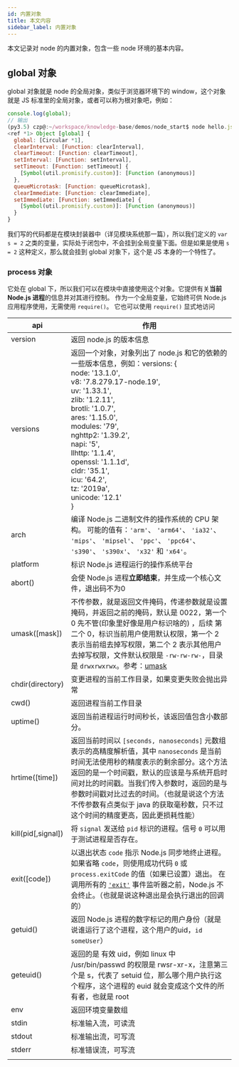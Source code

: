 ```yaml
---
id: 内置对象
title: 本文内容
sidebar_label: 内置对象
---
```


本文记录对 node 的内置对象，包含一些 node 环境的基本内容。



## global 对象

global 对象就是 node 的全局对象，类似于浏览器环境下的 window，这个对象就是 JS 标准里的全局对象，或者可以称为根对象吧，例如：

```javascript
console.log(global);
// 输出
(py3.5) czp@:~/workspace/knowledge-base/demos/node_start$ node hello.js
<ref *1> Object [global] {
  global: [Circular *1],
  clearInterval: [Function: clearInterval],
  clearTimeout: [Function: clearTimeout],
  setInterval: [Function: setInterval],
  setTimeout: [Function: setTimeout] {
    [Symbol(util.promisify.custom)]: [Function (anonymous)]
  },
  queueMicrotask: [Function: queueMicrotask],
  clearImmediate: [Function: clearImmediate],
  setImmediate: [Function: setImmediate] {
    [Symbol(util.promisify.custom)]: [Function (anonymous)]
  }
}
```

我们写的代码都是在模块封装器中（详见模块系统那一篇），所以我们定义的 `var s = 2` 之类的变量，实际处于闭包中，不会挂到全局变量下面。但是如果是使用 `s = 2` 这种定义，那么就会挂到 global 对象下，这个是 JS 本身的一个特性了。

### process 对象

它处在 global 下，所以我们可以在模块中直接使用这个对象。它提供有关**当前 Node.js 进程**的信息并对其进行控制。 作为一个全局变量，它始终可供 Node.js 应用程序使用，无需使用 `require()`。 它也可以使用 `require()` 显式地访问

| api                | 作用                                                         |
| ------------------ | ------------------------------------------------------------ |
| version            | 返回 node.js 的版本信息                                      |
| versions           | 返回一个对象，对象列出了 node.js 和它的依赖的一些版本信息，例如：versions: {<br/>    node: '13.1.0',<br/>    v8: '7.8.279.17-node.19',<br/>    uv: '1.33.1',<br/>    zlib: '1.2.11',<br/>    brotli: '1.0.7',<br/>    ares: '1.15.0',<br/>    modules: '79',<br/>    nghttp2: '1.39.2',<br/>    napi: '5',<br/>    llhttp: '1.1.4',<br/>    openssl: '1.1.1d',<br/>    cldr: '35.1',<br/>    icu: '64.2',<br/>    tz: '2019a',<br/>    unicode: '12.1'<br/>  } |
| arch               | 编译 Node.js 二进制文件的操作系统的 CPU 架构。 可能的值有：`'arm'`、 `'arm64'`、 `'ia32'`、 `'mips'`、 `'mipsel'`、 `'ppc'`、 `'ppc64'`、 `'s390'`、 `'s390x'`、 `'x32'` 和 `'x64'`。 |
| platform           | 标识 Node.js 进程运行的操作系统平台                          |
| abort()            | 会使 Node.js 进程**立即结束**，并生成一个核心文件，退出码不为0 |
| umask([mask])      | 不传参数，就是返回文件掩码，传递参数就是设置掩码，并返回之前的掩码，默认是 0022，第一个 0 先不管(印象里好像是用户标识啥的) ，后续 第二个 0，标识当前用户使用默认权限，第一个 2 表示当前组去掉写权限，第二个 2 表示其他用户去掉写权限，文件默认权限是 `-rw-rw-rw-`，目录是 `drwxrwxrwx`。参考：[umask](https://www.cnblogs.com/sench/p/8933638.html) |
| chdir(directory)   | 变更进程的当前工作目录，如果变更失败会抛出异常               |
| cwd()              | 返回进程当前工作目录                                         |
| uptime()           | 返回当前进程运行时间秒长，该返回值包含小数部分。             |
| hrtime([time])     | 返回当前时间以 `[seconds, nanoseconds]` 元数组表示的高精度解析值，其中 `nanoseconds` 是当前时间无法使用秒的精度表示的剩余部分。这个方法返回的是一个时间戳，默认的应该是与系统开启时间对比的时间戳。当我们传入参数时，返回的是与参数时间戳对比过去的时间。（也就是说这个方法不传参数有点类似于 java 的获取毫秒数，只不过这个时间的精度更高，因此更损耗性能） |
| kill(pid[,signal]) | 将 `signal` 发送给 `pid` 标识的进程。信号 `0` 可以用于测试进程是否存在。 |
| exit([code])       | 以退出状态 `code` 指示 Node.js 同步地终止进程。 如果省略 `code`，则使用成功代码 `0` 或 `process.exitCode` 的值（如果已设置）退出。 在调用所有的 [`'exit'`](http://nodejs.cn/s/YpyNLc) 事件监听器之前，Node.js 不会终止。（也就是说这种退出是会执行退出的回调的） |
| getuid()           | 返回 Node.js 进程的数字标记的用户身份（就是说谁运行了这个进程，这个用户的uid，`id someUser`） |
| geteuid()          | 返回的是 有效 uid，例如 linux 中 /usr/bin/passwd 的权限是 rwsr-xr-x，注意第三个是 s，代表了 setuid 位，那么哪个用户执行这个程序，这个进程的 euid 就会变成这个文件的所有者，也就是 root |
| env                | 返回环境变量数组                                             |
| stdin              | 标准输入流，可读流                                           |
| stdout             | 标准输出流，可写流                                           |
| stderr             | 标准错误流，可写流                                           |
|                    |                                                              |
